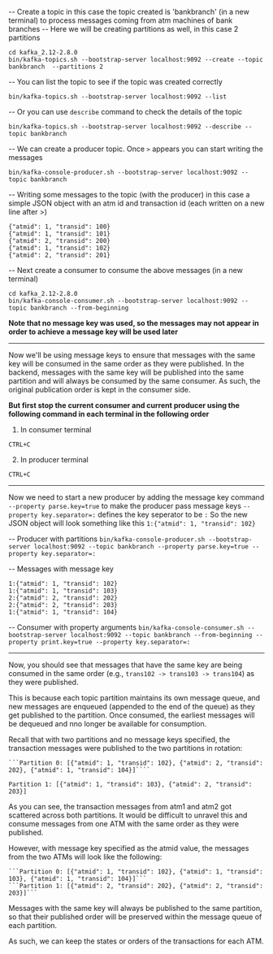 -- Create a topic in this case the topic created is 'bankbranch' (in a new terminal) to process messages coming from atm machines of bank branches
-- Here we will be creating partitions as well, in this case 2 partitions
```
cd kafka_2.12-2.8.0
bin/kafka-topics.sh --bootstrap-server localhost:9092 --create --topic bankbranch  --partitions 2
```

-- You can list the topic to see if the topic was created correctly
```
bin/kafka-topics.sh --bootstrap-server localhost:9092 --list
```

-- Or you can use ```describe``` command to check the details of the topic 
```
bin/kafka-topics.sh --bootstrap-server localhost:9092 --describe --topic bankbranch
```

-- We can create a producer topic. Once ```>``` appears you can start writing the messages
```
bin/kafka-console-producer.sh --bootstrap-server localhost:9092 --topic bankbranch 
```

-- Writing some messages to the topic (with the producer) in this case a simple JSON object with an atm id and transaction id (each written on a new line after >)
```
{"atmid": 1, "transid": 100}
{"atmid": 1, "transid": 101}
{"atmid": 2, "transid": 200}
{"atmid": 1, "transid": 102}
{"atmid": 2, "transid": 201}
```

-- Next create a consumer to consume the above messages (in a new terminal)
```
cd kafka_2.12-2.8.0
bin/kafka-console-consumer.sh --bootstrap-server localhost:9092 --topic bankbranch --from-beginning
```
**Note that no message key was used, so the messages may not appear in order to achieve
a message key will be used later**

---------------------------------------------------------

Now we'll be using message keys to ensure that messages with the same key will be consumed in the same order as they were published. In the backend, messages with the same key will be published into the same partition and will always be consumed by the same consumer. As such, the original publication order is kept in the consumer side.

**But first stop the current consumer and current producer using the following command in each terminal in the following order**

1. In consumer terminal
```
CTRL+C
```
2. In producer terminal
```
CTRL+C
```

---------------------------------------------------------

Now we need to start a new producer by adding the message key command ```--property parse.key=true``` to make the producer pass message keys
```--property key.separator=:``` defines the key seperator to be ```:```
So the new JSON object will look something like this ```1:{"atmid": 1, "transid": 102}```

-- Producer with partitions 
```bin/kafka-console-producer.sh --bootstrap-server localhost:9092 --topic bankbranch --property parse.key=true --property key.separator=:```

-- Messages with message key
```
1:{"atmid": 1, "transid": 102}
1:{"atmid": 1, "transid": 103}
2:{"atmid": 2, "transid": 202}
2:{"atmid": 2, "transid": 203}
1:{"atmid": 1, "transid": 104}
```

-- Consumer with property arguments
```bin/kafka-console-consumer.sh --bootstrap-server localhost:9092 --topic bankbranch --from-beginning --property print.key=true --property key.separator=:```

----------------------------------------------------------------------------------------

Now, you should see that messages that have the same key are being consumed in the same order (e.g., ```trans102 -> trans103 -> trans104```) as they were published.

This is because each topic partition maintains its own message queue, and new messages are enqueued (appended to the end of the queue)
as they get published to the partition. Once consumed, the earliest messages will be dequeued and nno longer be available for consumption.

Recall that with two partitions and no message keys specified, the transaction messages were published to the two partitions
in rotation:

    ```Partition 0: [{"atmid": 1, "transid": 102}, {"atmid": 2, "transid": 202}, {"atmid": 1, "transid": 104}]````
   ```Partition 1: [{"atmid": 1, "transid": 103}, {"atmid": 2, "transid": 203}]```

As you can see, the transaction messages from atm1 and atm2 got scattered across both partitions. It would be difficult
to unravel this and consume messages from one ATM with the same order as they were published.

However, with message key specified as the atmid value, the messages from the two ATMs will look like the following:

    ```Partition 0: [{"atmid": 1, "transid": 102}, {"atmid": 1, "transid": 103}, {"atmid": 1, "transid": 104}]```
    ```Partition 1: [{"atmid": 2, "transid": 202}, {"atmid": 2, "transid": 203}]```

Messages with the same key will always be published to the same partition, so that their published order will be preserved within the message queue of each partition.

As such, we can keep the states or orders of the transactions for each ATM.




